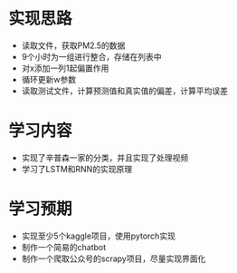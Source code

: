# 实现思路
- 读取文件，获取PM2.5的数据
- 9个小时为一组进行整合，存储在列表中
- 对x添加一列1起偏置作用
- 循环更新w参数
- 读取测试文件，计算预测值和真实值的偏差，计算平均误差

# 学习内容
- 实现了辛普森一家的分类，并且实现了处理视频
- 学习了LSTM和RNN的实现原理

# 学习预期
- 实现至少5个kaggle项目，使用pytorch实现
- 制作一个简易的chatbot
- 制作一个爬取公众号的scrapy项目，尽量实现界面化
